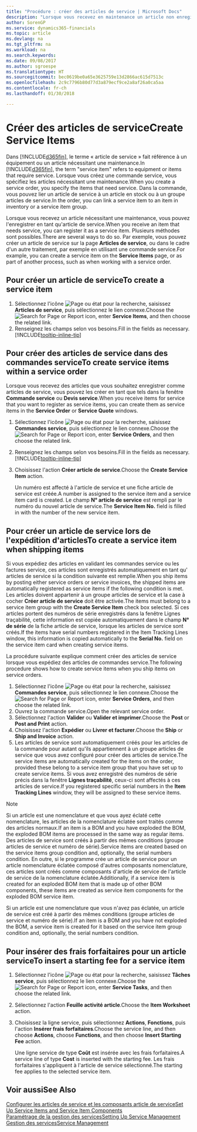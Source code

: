 ```yaml
---
title: "Procédure : créer des articles de service | Microsoft Docs"
description: "Lorsque vous recevez en maintenance un article non enregistré, vous pouvez l'enregistrer en tant qu'article de service."
author: SorenGP
ms.service: dynamics365-financials
ms.topic: article
ms.devlang: na
ms.tgt_pltfrm: na
ms.workload: na
ms.search.keywords: 
ms.date: 09/08/2017
ms.author: sgroespe
ms.translationtype: HT
ms.sourcegitcommit: bec0619be0a65e3625759e13d2866ac615d7513c
ms.openlocfilehash: 2c9c7796b80d77d3a879ecf9ce2a8af26a0ca5aa
ms.contentlocale: fr-ch
ms.lasthandoff: 01/30/2018

---
```

# <a name="create-service-items"></a><span data-ttu-id="1a6f8-103">Créer des articles de service</span><span class="sxs-lookup"><span data-stu-id="1a6f8-103">Create Service Items</span></span>
<span data-ttu-id="1a6f8-104">Dans [!INCLUDE[d365fin](includes/d365fin_md.md)], le terme « article de service » fait référence à un équipement ou un article nécessitant une maintenance.</span><span class="sxs-lookup"><span data-stu-id="1a6f8-104">In [!INCLUDE[d365fin](includes/d365fin_md.md)], the term "service item" refers to equipment or items that require service.</span></span> <span data-ttu-id="1a6f8-105">Lorsque vous créez une commande service, vous spécifiez les articles nécessitant une maintenance.</span><span class="sxs-lookup"><span data-stu-id="1a6f8-105">When you create a service order, you specify the items that need service.</span></span> <span data-ttu-id="1a6f8-106">Dans la commande, vous pouvez lier un article de service à un article en stock ou à un groupe articles de service.</span><span class="sxs-lookup"><span data-stu-id="1a6f8-106">In the order, you can link a service item to an item in inventory or a service item group.</span></span>    

<span data-ttu-id="1a6f8-107">Lorsque vous recevez un article nécessitant une maintenance, vous pouvez l'enregistrer en tant qu'article de service.</span><span class="sxs-lookup"><span data-stu-id="1a6f8-107">When you receive an item that needs service, you can register it as a service item.</span></span> <span data-ttu-id="1a6f8-108">Plusieurs méthodes sont possibles.</span><span class="sxs-lookup"><span data-stu-id="1a6f8-108">There are several ways to do so.</span></span> <span data-ttu-id="1a6f8-109">Par exemple, vous pouvez créer un article de service sur la page **Articles de service**, ou dans le cadre d'un autre traitement, par exemple en utilisant une commande service.</span><span class="sxs-lookup"><span data-stu-id="1a6f8-109">For example, you can create a service item on the **Service Items** page, or as part of another process, such as when working with a service order.</span></span>   

## <a name="to-create-a-service-item"></a><span data-ttu-id="1a6f8-110">Pour créer un article de service</span><span class="sxs-lookup"><span data-stu-id="1a6f8-110">To create a service item</span></span>  
1. <span data-ttu-id="1a6f8-111">Sélectionnez l'icône ![Page ou état pour la recherche](media/ui-search/search_small.png "Page ou état pour la recherche"), saisissez **Articles de service**, puis sélectionnez le lien connexe.</span><span class="sxs-lookup"><span data-stu-id="1a6f8-111">Choose the ![Search for Page or Report](media/ui-search/search_small.png "Search for Page or Report icon") icon, enter **Service Items**, and then choose the related link.</span></span>
2. <span data-ttu-id="1a6f8-112">Renseignez les champs selon vos besoins.</span><span class="sxs-lookup"><span data-stu-id="1a6f8-112">Fill in the fields as necessary.</span></span> [!INCLUDE[tooltip-inline-tip](includes/tooltip-inline-tip_md.md)]  

## <a name="to-create-service-items-within-a-service-order"></a><span data-ttu-id="1a6f8-113">Pour créer des articles de service dans des commandes service</span><span class="sxs-lookup"><span data-stu-id="1a6f8-113">To create service items within a service order</span></span>  
<span data-ttu-id="1a6f8-114">Lorsque vous recevez des articles que vous souhaitez enregistrer comme articles de service, vous pouvez les créer en tant que tels dans la fenêtre **Commande service** ou **Devis service**.</span><span class="sxs-lookup"><span data-stu-id="1a6f8-114">When you receive items for service that you want to register as service items, you can create them as service items in the **Service Order** or **Service Quote** windows.</span></span>  

1. <span data-ttu-id="1a6f8-115">Sélectionnez l'icône ![Page ou état pour la recherche](media/ui-search/search_small.png "Page ou état pour la recherche"), saisissez **Commandes service**, puis sélectionnez le lien connexe.</span><span class="sxs-lookup"><span data-stu-id="1a6f8-115">Choose the ![Search for Page or Report](media/ui-search/search_small.png "Search for Page or Report icon") icon, enter **Service Orders**, and then choose the related link.</span></span>  
2. <span data-ttu-id="1a6f8-116">Renseignez les champs selon vos besoins.</span><span class="sxs-lookup"><span data-stu-id="1a6f8-116">Fill in the fields as necessary.</span></span> [!INCLUDE[tooltip-inline-tip](includes/tooltip-inline-tip_md.md)]  
3. <span data-ttu-id="1a6f8-117">Choisissez l'action **Créer article de service**.</span><span class="sxs-lookup"><span data-stu-id="1a6f8-117">Choose the **Create Service Item** action.</span></span>  

    <span data-ttu-id="1a6f8-118">Un numéro est affecté à l'article de service et une fiche article de service est créée.</span><span class="sxs-lookup"><span data-stu-id="1a6f8-118">A number is assigned to the service item and a service item card is created.</span></span> <span data-ttu-id="1a6f8-119">Le champ **N° article de service** est rempli par le numéro du nouvel article de service.</span><span class="sxs-lookup"><span data-stu-id="1a6f8-119">The **Service Item No.** field is filled in with the number of the new service item.</span></span>

## <a name="to-create-a-service-item-when-shipping-items"></a><span data-ttu-id="1a6f8-120">Pour créer un article de service lors de l'expédition d'articles</span><span class="sxs-lookup"><span data-stu-id="1a6f8-120">To create a service item when shipping items</span></span>  
<span data-ttu-id="1a6f8-121">Si vous expédiez des articles en validant les commandes service ou les factures service, ces articles sont enregistrés automatiquement en tant qu' articles de service si la condition suivante est remplie.</span><span class="sxs-lookup"><span data-stu-id="1a6f8-121">When you ship items by posting either service orders or service invoices, the shipped items are automatically registered as service items if the following condition is met.</span></span> <span data-ttu-id="1a6f8-122">Les articles doivent appartenir à un groupe articles de service et la case à cocher **Créer article de service** doit être activée.</span><span class="sxs-lookup"><span data-stu-id="1a6f8-122">The items must belong to a service item group with the **Create Service Item** check box selected.</span></span> <span data-ttu-id="1a6f8-123">Si ces articles portent des numéros de série enregistrés dans la fenêtre Lignes traçabilité, cette information est copiée automatiquement dans le champ **N° de série** de la fiche article de service, lorsque les articles de service sont créés.</span><span class="sxs-lookup"><span data-stu-id="1a6f8-123">If the items have serial numbers registered in the Item Tracking Lines window, this information is copied automatically to the **Serial No.** field on the service item card when creating service items.</span></span>  

<span data-ttu-id="1a6f8-124">La procédure suivante explique comment créer des articles de service lorsque vous expédiez des articles de commandes service.</span><span class="sxs-lookup"><span data-stu-id="1a6f8-124">The following procedure shows how to create service items when you ship items on service orders.</span></span>  

1. <span data-ttu-id="1a6f8-125">Sélectionnez l'icône ![Page ou état pour la recherche](media/ui-search/search_small.png "Page ou état pour la recherche"), saisissez **Commandes service**, puis sélectionnez le lien connexe.</span><span class="sxs-lookup"><span data-stu-id="1a6f8-125">Choose the ![Search for Page or Report](media/ui-search/search_small.png "Search for Page or Report icon") icon, enter **Service Orders**, and then choose the related link.</span></span>  
2. <span data-ttu-id="1a6f8-126">Ouvrez la commande service.</span><span class="sxs-lookup"><span data-stu-id="1a6f8-126">Open the relevant service order.</span></span>  
3. <span data-ttu-id="1a6f8-127">Sélectionnez l'action **Valider** ou **Valider et imprimer**.</span><span class="sxs-lookup"><span data-stu-id="1a6f8-127">Choose the **Post** or **Post and Print** action.</span></span>  
4. <span data-ttu-id="1a6f8-128">Choisissez l'action **Expédier** ou **Livrer et facturer**.</span><span class="sxs-lookup"><span data-stu-id="1a6f8-128">Choose the **Ship** or **Ship and Invoice** action.</span></span>  
5. <span data-ttu-id="1a6f8-129">Les articles de service sont automatiquement créés pour les articles de la commande pour autant qu'ils appartiennent à un groupe articles de service que vous avez configuré pour créer des articles de service.</span><span class="sxs-lookup"><span data-stu-id="1a6f8-129">The service items are automatically created for the items on the order, provided these belong to a service item group that you have set up to create service items.</span></span> <span data-ttu-id="1a6f8-130">Si vous avez enregistré des numéros de série précis dans la fenêtre **Lignes traçabilité**, ceux-ci sont affectés à ces articles de service.</span><span class="sxs-lookup"><span data-stu-id="1a6f8-130">If you registered specific serial numbers in the **Item Tracking Lines** window, they will be assigned to these service items.</span></span>  

> [!NOTE]  
>  <span data-ttu-id="1a6f8-131">Si un article est une nomenclature et que vous ayez éclaté cette nomenclature, les articles de la nomenclature éclatée sont traités comme des articles normaux.</span><span class="sxs-lookup"><span data-stu-id="1a6f8-131">If an item is a BOM and you have exploded the BOM, the exploded BOM items are processed in the same way as regular items.</span></span> <span data-ttu-id="1a6f8-132">Des articles de service sont créés à partir des mêmes conditions (groupe articles de service et numéro de série).</span><span class="sxs-lookup"><span data-stu-id="1a6f8-132">Service items are created based on the service items group condition and, optionally, the serial numbers condition.</span></span> <span data-ttu-id="1a6f8-133">En outre, si le programme crée un article de service pour un article nomenclature éclatée composé d'autres composants nomenclature, ces articles sont créés comme composants d'article de service de l'article de service de la nomenclature éclatée.</span><span class="sxs-lookup"><span data-stu-id="1a6f8-133">Additionally, if a service item is created for an exploded BOM item that is made up of other BOM components, these items are created as service item components for the exploded BOM service item.</span></span>  
>   
>  <span data-ttu-id="1a6f8-134">Si un article est une nomenclature que vous n'avez pas éclatée, un article de service est créé à partir des mêmes conditions (groupe articles de service et numéro de série).</span><span class="sxs-lookup"><span data-stu-id="1a6f8-134">If an item is a BOM and you have not exploded the BOM, a service item is created for it based on the service item group condition and, optionally, the serial numbers condition.</span></span>  

## <a name="to-insert-a-starting-fee-for-a-service-item"></a><span data-ttu-id="1a6f8-135">Pour insérer des frais forfaitaires pour un article service</span><span class="sxs-lookup"><span data-stu-id="1a6f8-135">To insert a starting fee for a service item</span></span>
1. <span data-ttu-id="1a6f8-136">Sélectionnez l'icône ![Page ou état pour la recherche](media/ui-search/search_small.png "Page ou état pour la recherche"), saisissez **Tâches service**, puis sélectionnez le lien connexe.</span><span class="sxs-lookup"><span data-stu-id="1a6f8-136">Choose the ![Search for Page or Report](media/ui-search/search_small.png "Search for Page or Report icon") icon, enter **Service Tasks**, and then choose the related link.</span></span>
2. <span data-ttu-id="1a6f8-137">Sélectionnez l'action **Feuille activité article**.</span><span class="sxs-lookup"><span data-stu-id="1a6f8-137">Choose the **Item Worksheet** action.</span></span>
3. <span data-ttu-id="1a6f8-138">Choisissez la ligne service, puis sélectionnez **Actions**, **Fonctions**, puis l'action **Insérer frais forfaitaires**.</span><span class="sxs-lookup"><span data-stu-id="1a6f8-138">Choose the service line, and then choose **Actions**, choose **Functions**, and then choose **Insert Starting Fee** action.</span></span>  

    <span data-ttu-id="1a6f8-139">Une ligne service de type **Coût** est insérée avec les frais forfaitaires.</span><span class="sxs-lookup"><span data-stu-id="1a6f8-139">A service line of type **Cost** is inserted with the starting fee.</span></span> <span data-ttu-id="1a6f8-140">Les frais forfaitaires s'appliquent à l'article de service sélectionné.</span><span class="sxs-lookup"><span data-stu-id="1a6f8-140">The starting fee applies to the selected service item.</span></span>

## <a name="see-also"></a><span data-ttu-id="1a6f8-141">Voir aussi</span><span class="sxs-lookup"><span data-stu-id="1a6f8-141">See Also</span></span>  
[<span data-ttu-id="1a6f8-142">Configurer les articles de service et les composants article de service</span><span class="sxs-lookup"><span data-stu-id="1a6f8-142">Set Up Service Items and Service Item Components</span></span>](service-how-setup-service-items.md)  
[<span data-ttu-id="1a6f8-143">Paramétrage de la gestion des services</span><span class="sxs-lookup"><span data-stu-id="1a6f8-143">Setting Up Service Management</span></span>](service-setup-service.md)  
[<span data-ttu-id="1a6f8-144">Gestion des services</span><span class="sxs-lookup"><span data-stu-id="1a6f8-144">Service Management</span></span>](service-service.md)  


